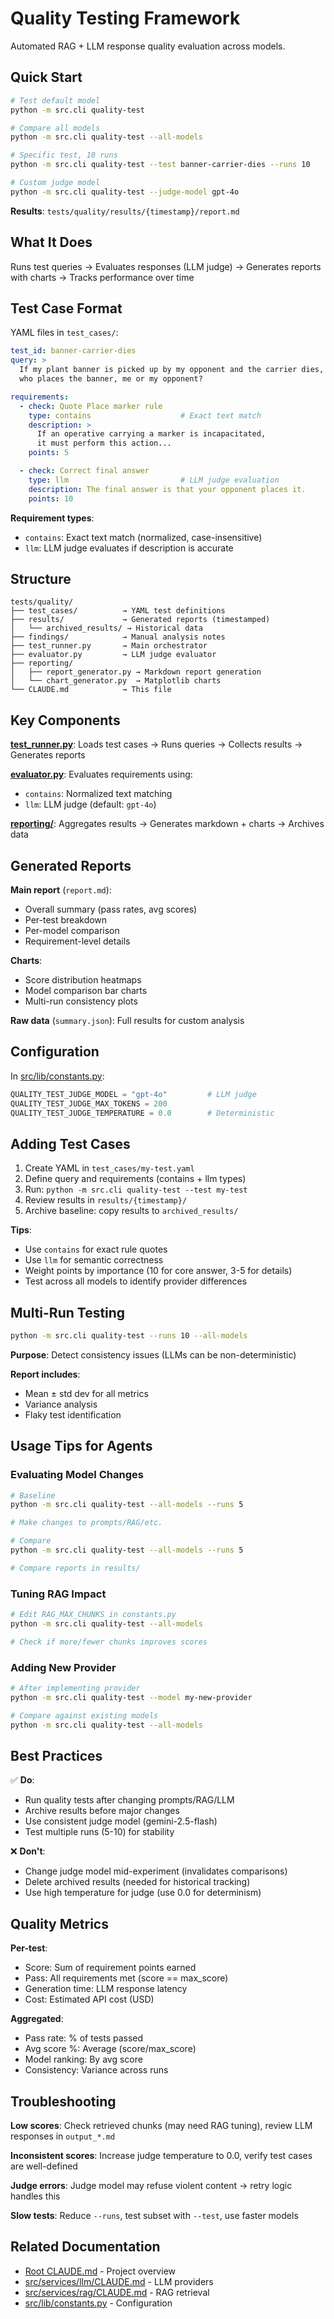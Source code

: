 # Quality Testing Framework

Automated RAG + LLM response quality evaluation across models.

## Quick Start

```bash
# Test default model
python -m src.cli quality-test

# Compare all models
python -m src.cli quality-test --all-models

# Specific test, 10 runs
python -m src.cli quality-test --test banner-carrier-dies --runs 10

# Custom judge model
python -m src.cli quality-test --judge-model gpt-4o
```

**Results**: `tests/quality/results/{timestamp}/report.md`

## What It Does

Runs test queries → Evaluates responses (LLM judge) → Generates reports with charts → Tracks performance over time

## Test Case Format

YAML files in `test_cases/`:

```yaml
test_id: banner-carrier-dies
query: >
  If my plant banner is picked up by my opponent and the carrier dies,
  who places the banner, me or my opponent?

requirements:
  - check: Quote Place marker rule
    type: contains                    # Exact text match
    description: >
      If an operative carrying a marker is incapacitated,
      it must perform this action...
    points: 5

  - check: Correct final answer
    type: llm                         # LLM judge evaluation
    description: The final answer is that your opponent places it.
    points: 10
```

**Requirement types**:
- `contains`: Exact text match (normalized, case-insensitive)
- `llm`: LLM judge evaluates if description is accurate

## Structure

```
tests/quality/
├── test_cases/          → YAML test definitions
├── results/             → Generated reports (timestamped)
│   └── archived_results/ → Historical data
├── findings/            → Manual analysis notes
├── test_runner.py       → Main orchestrator
├── evaluator.py         → LLM judge evaluator
├── reporting/
│   ├── report_generator.py → Markdown report generation
│   └── chart_generator.py  → Matplotlib charts
└── CLAUDE.md            → This file
```

## Key Components

**[test_runner.py](test_runner.py)**: Loads test cases → Runs queries → Collects results → Generates reports

**[evaluator.py](evaluator.py)**: Evaluates requirements using:
- `contains`: Normalized text matching
- `llm`: LLM judge (default: `gpt-4o`)

**[reporting/](reporting/)**: Aggregates results → Generates markdown + charts → Archives data

## Generated Reports

**Main report** (`report.md`):
- Overall summary (pass rates, avg scores)
- Per-test breakdown
- Per-model comparison
- Requirement-level details

**Charts**:
- Score distribution heatmaps
- Model comparison bar charts
- Multi-run consistency plots

**Raw data** (`summary.json`): Full results for custom analysis

## Configuration

In [src/lib/constants.py](../../src/lib/constants.py):
```python
QUALITY_TEST_JUDGE_MODEL = "gpt-4o"         # LLM judge
QUALITY_TEST_JUDGE_MAX_TOKENS = 200
QUALITY_TEST_JUDGE_TEMPERATURE = 0.0        # Deterministic
```

## Adding Test Cases

1. Create YAML in `test_cases/my-test.yaml`
2. Define query and requirements (contains + llm types)
3. Run: `python -m src.cli quality-test --test my-test`
4. Review results in `results/{timestamp}/`
5. Archive baseline: copy results to `archived_results/`

**Tips**:
- Use `contains` for exact rule quotes
- Use `llm` for semantic correctness
- Weight points by importance (10 for core answer, 3-5 for details)
- Test across all models to identify provider differences

## Multi-Run Testing

```bash
python -m src.cli quality-test --runs 10 --all-models
```

**Purpose**: Detect consistency issues (LLMs can be non-deterministic)

**Report includes**:
- Mean ± std dev for all metrics
- Variance analysis
- Flaky test identification

## Usage Tips for Agents

### Evaluating Model Changes
```bash
# Baseline
python -m src.cli quality-test --all-models --runs 5

# Make changes to prompts/RAG/etc.

# Compare
python -m src.cli quality-test --all-models --runs 5

# Compare reports in results/
```

### Tuning RAG Impact
```bash
# Edit RAG_MAX_CHUNKS in constants.py
python -m src.cli quality-test --all-models

# Check if more/fewer chunks improves scores
```

### Adding New Provider
```bash
# After implementing provider
python -m src.cli quality-test --model my-new-provider

# Compare against existing models
python -m src.cli quality-test --all-models
```

## Best Practices

✅ **Do**:
- Run quality tests after changing prompts/RAG/LLM
- Archive results before major changes
- Use consistent judge model (gemini-2.5-flash)
- Test multiple runs (5-10) for stability

❌ **Don't**:
- Change judge model mid-experiment (invalidates comparisons)
- Delete archived results (needed for historical tracking)
- Use high temperature for judge (use 0.0 for determinism)

## Quality Metrics

**Per-test**:
- Score: Sum of requirement points earned
- Pass: All requirements met (score == max_score)
- Generation time: LLM response latency
- Cost: Estimated API cost (USD)

**Aggregated**:
- Pass rate: % of tests passed
- Avg score %: Average (score/max_score)
- Model ranking: By avg score
- Consistency: Variance across runs

## Troubleshooting

**Low scores**: Check retrieved chunks (may need RAG tuning), review LLM responses in `output_*.md`

**Inconsistent scores**: Increase judge temperature to 0.0, verify test cases are well-defined

**Judge errors**: Judge model may refuse violent content → retry logic handles this

**Slow tests**: Reduce `--runs`, test subset with `--test`, use faster models

## Related Documentation

- [Root CLAUDE.md](../../CLAUDE.md) - Project overview
- [src/services/llm/CLAUDE.md](../../src/services/llm/CLAUDE.md) - LLM providers
- [src/services/rag/CLAUDE.md](../../src/services/rag/CLAUDE.md) - RAG retrieval
- [src/lib/constants.py](../../src/lib/constants.py) - Configuration
